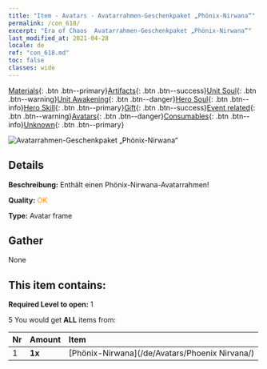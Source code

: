 ```yaml
---
title: "Item - Avatars - Avatarrahmen-Geschenkpaket „Phönix-Nirwana“"
permalink: /con_618/
excerpt: "Era of Chaos  Avatarrahmen-Geschenkpaket „Phönix-Nirwana“"
last_modified_at: 2021-04-28
locale: de
ref: "con_618.md"
toc: false
classes: wide
---
```

 [Materials](/ItemsDE/){: .btn .btn--primary}[Artifacts](/ItemsDE/Artifacts/){: .btn .btn--success}[Unit Soul](/ItemsDE/UnitSoul/){: .btn .btn--warning}[Unit Awakening](/ItemsDE/UnitAwakening/){: .btn .btn--danger}[Hero Soul](/ItemsDE/HeroSoul/){: .btn .btn--info}[Hero Skill](/ItemsDE/HeroSkill/){: .btn .btn--primary}[Gift](/ItemsDE/Gift/){: .btn .btn--success}[Event related](/ItemsDE/Events/){: .btn .btn--warning}[Avatars](/ItemsDE/Avatars/){: .btn .btn--danger}[Consumables](/ItemsDE/Consumables/){: .btn .btn--info}[Unknown](/ItemsDE/Unknown/){: .btn .btn--primary}

 ![Avatarrahmen-Geschenkpaket „Phönix-Nirwana“](/images/t/i_907003.png)

## Details
 **Beschreibung:** Enthält einen Phönix-Nirwana-Avatarrahmen!

 **Quality:** <span style="color: #FF8C00">OK</span>

 **Type:** Avatar frame

## Gather

  None

## This item contains:

 **Required Level to open:** 1

 5 You would get **ALL** items  from:

  | Nr | Amount |     Item    |
  |:---|:-------|:------------|
  | 1 |  **1x** | [Phönix-Nirwana](/de/Avatars/Phoenix Nirvana/) |  | 
